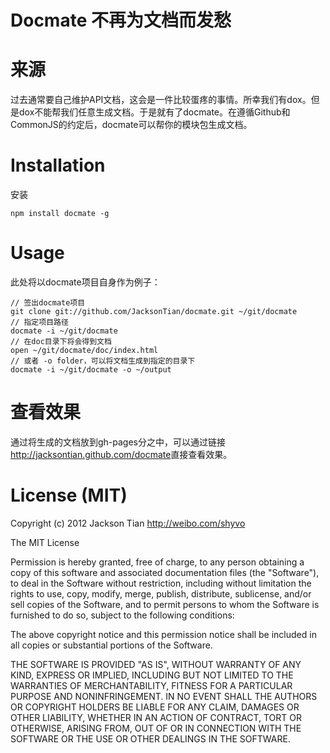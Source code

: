 Docmate 不再为文档而发愁
======================
# 来源
过去通常要自己维护API文档，这会是一件比较蛋疼的事情。所幸我们有dox。但是dox不能帮我们任意生成文档。于是就有了docmate。在遵循Github和CommonJS的约定后，docmate可以帮你的模块包生成文档。
# Installation
安装
```
npm install docmate -g
```
# Usage
此处将以docmate项目自身作为例子：
```
// 签出docmate项目
git clone git://github.com/JacksonTian/docmate.git ~/git/docmate
// 指定项目路径
docmate -i ~/git/docmate
// 在doc目录下将会得到文档
open ~/git/docmate/doc/index.html
// 或者 -o folder，可以将文档生成到指定的目录下
docmate -i ~/git/docmate -o ~/output
```
# 查看效果
通过将生成的文档放到gh-pages分之中，可以通过链接<http://jacksontian.github.com/docmate>直接查看效果。

# License (MIT)
Copyright (c) 2012 Jackson Tian
http://weibo.com/shyvo

The MIT License

Permission is hereby granted, free of charge, to any person obtaining
a copy of this software and associated documentation files (the
"Software"), to deal in the Software without restriction, including
without limitation the rights to use, copy, modify, merge, publish,
distribute, sublicense, and/or sell copies of the Software, and to
permit persons to whom the Software is furnished to do so, subject to
the following conditions:

The above copyright notice and this permission notice shall be
included in all copies or substantial portions of the Software.

THE SOFTWARE IS PROVIDED "AS IS", WITHOUT WARRANTY OF ANY KIND,
EXPRESS OR IMPLIED, INCLUDING BUT NOT LIMITED TO THE WARRANTIES OF
MERCHANTABILITY, FITNESS FOR A PARTICULAR PURPOSE AND
NONINFRINGEMENT. IN NO EVENT SHALL THE AUTHORS OR COPYRIGHT HOLDERS BE
LIABLE FOR ANY CLAIM, DAMAGES OR OTHER LIABILITY, WHETHER IN AN ACTION
OF CONTRACT, TORT OR OTHERWISE, ARISING FROM, OUT OF OR IN CONNECTION
WITH THE SOFTWARE OR THE USE OR OTHER DEALINGS IN THE SOFTWARE.
